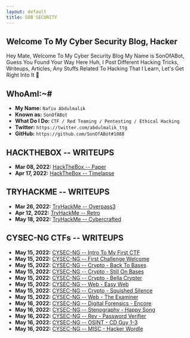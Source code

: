 ```yaml
---
layout: default
title: SOB SECURITY
---
```


## **Welcome To My Cyber Security Blog,  Hacker**

Hey Mate, Welcome To My Cyber Security Blog My Name is SonOfABot, Guess You Found Your Way Here Huh, I Post Different Hacking Tricks, Writeups, Articles, Any Stuffs Related To Hacking That I Learn, Let's Get Right Into It 💨

## **WhoAmI:~#**


- **My Name:**    `Nafiu Abdulmalik`
- **Known as:**   `SonOfABot`
- **What Do I Do:**  `CTF / Red Teaming / Pentesting / Ethical Hacking`
- **Twitter:**    `https://twitter.com/abdulmalik_ttg`
- **GitHub:**     `https://github.com/SonOfABot#1088`


## **HACKTHEBOX -- WRITEUPS**

- **Mar 08, 2022:** [HackTheBox -- Paper](https://sonofabot.github.io/Posts/HTB/PaperEasyBox.html)
- **Apr 17, 2022:** [HackTheBox -- Timelapse](https://sonofabot.github.io/Posts/HTB/Timelapse.html)


## **TRYHACKME -- WRITEUPS**
- **Mar 26, 2022:** [TryHackMe -- Overpass3](https://sonofabot.github.io/Posts/THM/Overpass3.html)
- **Apr 12, 2022:** [TryHackMe -- Retro](https://sonofabot.github.io/Posts/THM/retro.html)
- **May 18, 2022:** [TryHackMe -- Cybercrafted](https://sonofabot.github.io/Posts/THM/cybercrafted.html)


## **CYSEC-NG CTFs -- WRITEUPS**
- **May 15, 2022:** [CYSEC-NG -- Intro To My First CTF](https://sonofabot.github.io/Posts/CTF/CTFs.html)
- **May 15, 2022:** [CYSEC-NG -- First Challenge Welcome](https://sonofabot.github.io/Posts/CTF/Welcome.html)
- **May 15, 2022:** [CYSEC-NG -- Crypto - Back To Bases](https://sonofabot.github.io/Posts/CTF/backtobases.html)
- **May 15, 2022:** [CYSEC-NG -- Crypto - Still On Bases ](https://sonofabot.github.io/Posts/CTF/stillonbases.html)
- **May 15, 2022:** [CYSEC-NG -- Crypto - Bella Crypter ](https://sonofabot.github.io/Posts/CTF/bellacrypter.html)
- **May 15, 2022:** [CYSEC-NG -- Web - Easy Web](https://sonofabot.github.io/Posts/CTF/easyweb.html)
- **May 15, 2022:** [CYSEC-NG -- Crypto - Squished Silence](https://sonofabot.github.io/Posts/CTF/squished.html)
- **May 15, 2022:** [CYSEC-NG -- Web - The Examiner ](https://sonofabot.github.io/Posts/CTF/examiner.html)
- **May 16, 2022:** [CYSEC-NG -- Digital Forensics - Encore](https://sonofabot.github.io/Posts/CTF/encore.html)
- **May 16, 2022:** [CYSEC-NG -- Stenography - Happy Song ](https://sonofabot.github.io/Posts/CTF/happysong.html)
- **May 16, 2022:** [CYSEC-NG -- Rev - Password Verifier  ](https://sonofabot.github.io/Posts/CTF/password.html)
- **May 16, 2022:** [CYSEC-NG -- OSINT - CD Guy 1-3 ](https://sonofabot.github.io/Posts/CTF/cdguy.html)
- **May 16, 2022:** [CYSEC-NG -- MISC - Hacker Wordle ](https://sonofabot.github.io/Posts/CTF/wordle.html)


